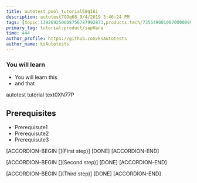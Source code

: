```yaml
---
title: autotest_pool_tutorial58q16i
description: autotest7GOq68_9/4/2019 3:46:24 PM
tags: [topic:139269250608756787992873,products:tech/73554900100700000996,tutorial:experience/advanced]
primary_tag: tutorial:product/sapHana
time: 444
author_profile: https://github.com/ksAutotests
author_name: ksAutotests
---
```

### You will learn
- You will learn this
- and that

autotest tutorial text0XN77P

## Prerequisites
- Prerequisute1
- Prerequisute2
- Prerequisute3

[ACCORDION-BEGIN [](First step)]
[DONE]
[ACCORDION-END]

[ACCORDION-BEGIN [](Second step)]
[DONE]
[ACCORDION-END]

[ACCORDION-BEGIN [](Third step)]
[DONE]
[ACCORDION-END]

